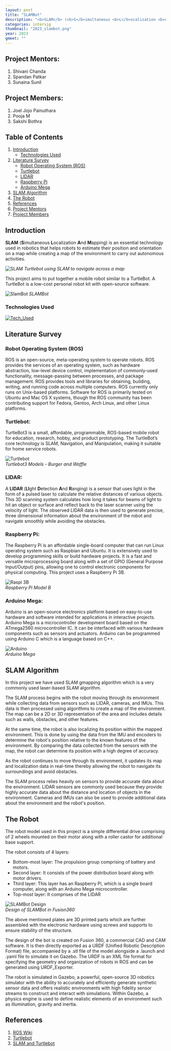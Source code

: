 ```yaml
---
layout: post
title: "SLAMBot"
description: "<b>SLAM</b> (<b>S</b>imultaneous <b>L</b>ocalization <b>A</b>nd <b>M</b>apping) is an essential technology used in robotics that helps robots to estimate their position and orientation on a map while creating a map of the environment to carry out autonomous activities. "
categories: intersig
thumbnail: "2023_slambot.png"
year: 2023
gmeet: ""
---
```


## Project Mentors:

1. Shivani Chanda
2. Spandan Patkar
3. Sunaina Sunil

## Project Members:

1. Joel Jojo Painuthara
2. Pooja M
3. Sakshi Bothra

## Table of Contents
<summary>
    <ol>
        <li>
            <a href="#introduction">Introduction</a>
            <ul>
                <li><a href="#technologies-used">Technologies Used</a></li>
            </ul>
        </li>
        <li>
            <a href="#literature-survey">Literature Survey</a>
            <ul>
                <li><a href="#robot-operating-system-ros">Robot Operating System (ROS)</a></li>
                <!-- <li><a href="#basic-terminologies-in-ros">Basic Terminologies in ROS</a></li> -->
                <li><a href="#turtlebot">Turtlebot</a></li>
                <li><a href="#lidar">LIDAR</a></li>
                <li><a href="#raspberry-pi">Raspberry Pi</a></li>
                <li><a href="#arduino-mega">Arduino Mega</a></li>
            </ul>
        </li>
        <li>
            <a href="#slam-algorithm">SLAM Algorithm</a> 
        </li>
        <li>
            <a href="#the-robot">The Robot</a> 
        </li>
        <li>
            <a href="#references">References</a> 
        </li>
        <li>
            <a href="#project-mentors">Project Mentors</a>
        </li>
        <li>
            <a href="#project-members">Project Members</a>
        </li> 
        <!-- <li>
            <a href="#license">License</a>
        </li>     -->
    </ol>
</summary>

## Introduction

<b>SLAM</b> (<b>S</b>imultaneous <b>L</b>ocalization <b>A</b>nd <b>M</b>apping) is an essential technology used in robotics that helps robots to estimate their position and orientation on a map while creating a map of the environment to carry out autonomous activities. 

![SLAM](/virtual-expo/assets/img/piston/slam.png)
*Turtlebot using SLAM to navigate across a map*

This project aims to put together a mobile robot similar to a TurtleBot. A TurtleBot is a low-cost personal robot kit with open-source software.

![SlamBot](/virtual-expo/assets/img/piston/2023_slambot.png)
*SLAMBot*

### Technologies Used
[![Tech_Used](https://skills.thijs.gg/icons?i=ros,py,cpp,arduino,raspberrypi&theme=dark)](https://skills.thijs.gg)

## Literature Survey

### Robot Operating System (ROS)

ROS is an open-source, meta-operating system to operate robots. ROS provides the services of an operating system, such as hardware abstraction, low-level device control, implementation of commonly-used functionality, message-passing between processes, and package management. ROS provides tools and libraries for obtaining, building, writing, and running code across multiple computers. ROS currently only runs on Unix-based platforms. Software for ROS is primarily tested on Ubuntu and Mac OS X systems, though the ROS community has been contributing support for Fedora, Gentoo, Arch Linux, and other Linux platforms.

### Turtlebot:

TurtleBot3 is a small, affordable, programmable, ROS-based mobile robot for education, research, hobby, and product prototyping. The TurtleBot’s core technology is SLAM, Navigation, and Manipulation, making it suitable for home service robots.
<p>
    <img src="/virtual-expo/assets/img/piston/turtlebot3.png" alt="Turtlebot"> 
    <br>
    <em>Turtlebot3 Models - Burger and Waffle</em>
</p>

### LIDAR:

A <b>LIDAR</b> (<b>LI</b>ght <b>D</b>etection <b>A</b>nd <b>R</b>anging) is a sensor that uses light in the form of a pulsed laser to calculate the relative distances of various objects. This 3D scanning system calculates how long it takes for beams of light to hit an object or surface and reflect back to the laser scanner using the velocity of light. The observed LIDAR data is then used to generate precise, three dimensional information about the environment of the robot and navigate smoothly while avoiding the obstacles.

### Raspberry Pi:

The Raspberry Pi is an affordable single-board computer that can run Linux operating system such as Raspbian and Ubuntu. It is extensively used to develop programming skills or build hardware projects. It is a fast and versatile microprocessing board along with a set of GPIO (General Purpose Input/Output) pins, allowing one to control electronic components for physical computing. This project uses a Raspberry Pi 3B.

![Raspi 3B](/virtual-expo/assets/img/piston/rpi.png) 
<br>
*Raspberry Pi Model B*

### Arduino Mega:

Arduino is an open-source electronics platform based on easy-to-use hardware and software intended for applications in interactive projects. Arduino Mega is a microcontroller development board based on the ATmega2560 microcontroller IC. It can be interfaced with various hardware components such as sensors and actuators. Arduino can be programmed using Arduino C which is a language based on C++.

![Arduino](/virtual-expo/assets/img/piston/arduino.jpg)
<br>
*Arduino Mega*

## SLAM Algorithm

In this project we have used SLAM gmapping algorithm which is a very commonly used laser-based SLAM algorithm.

The SLAM process begins with the robot moving through its environment while collecting data from sensors such as LIDAR, cameras, and IMUs. This data is then processed using algorithms to create a map of the environment. The map can be a 2D or 3D representation of the area and includes details such as walls, obstacles, and other features.

At the same time, the robot is also localizing its position within the mapped environment. This is done by using the data from the IMU and encoders to determine the robot's position relative to the known features of the environment. By comparing the data collected from the sensors with the map, the robot can determine its position with a high degree of accuracy.

As the robot continues to move through its environment, it updates its map and localization data in real-time thereby allowing the robot to navigate its surroundings and avoid obstacles.

The SLAM process relies heavily on sensors to provide accurate data about the environment. LIDAR sensors are commonly used because they provide highly accurate data about the distance and location of objects in the environment. Cameras and IMUs can also be used to provide additional data about the environment and the robot's position.

## The Robot

The robot model used in this project is a simple differential drive comprising of 2 wheels mounted on their motor along with a roller castor for additional base support.

The robot consists of 4 layers:

* Bottom-most layer: The propulsion group comprising of battery and motors.
* Second layer: It consists of the power distribution board along with motor drivers.
* Third layer: This layer has an Raspberry Pi, which is a single board computer, along with an Arduino Mega microcontroller.
* Top-most layer: It comprises of the LIDAR

![SLAMBot Design](/virtual-expo/assets/img/piston/Design.png) 
<br>
*Design of SLAMBot in Fusion360*

The above mentioned plates are 3D printed parts which are further assembled with the electronic hardware using screws and supports to ensure stability of the structure.

The design of the bot is created on Fusion 360, a commercial CAD and CAM software. It is then directly exported as a URDF (Unified Robotic Description Format) file, accompanied by a .stl file of the model alongside a .launch and .yaml file to simulate it on Gazebo. The URDF is an XML file format for specifying the geometry and organization of robots in ROS and can be generated using URDF_Exporter. 

The robot is simulated in Gazebo, a powerful, open-source 3D robotics simulator with the ability to accurately and efficiently generate synthetic sensor data and offers realistic environments with high fidelity sensor streams to construct and interact with simulations. Within Gazebo, a physics engine is used to define realistic elements of an environment such as illumination, gravity and inertia.

## References

1. [ROS Wiki](http://wiki.ros.org/ROS/Tutorials)
2. [Turtlebot](https://www.turtlebot.com/about/)
3. [SLAM and Turtlebot](https://emanual.robotis.com/docs/en/platform/turtlebot3/slam/)